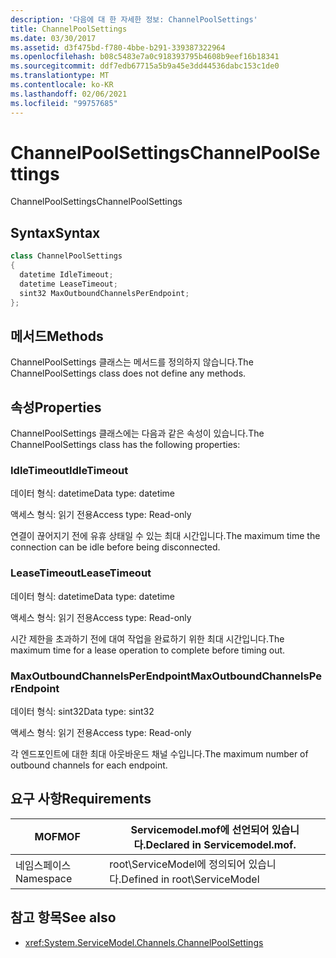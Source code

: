 ```yaml
---
description: '다음에 대 한 자세한 정보: ChannelPoolSettings'
title: ChannelPoolSettings
ms.date: 03/30/2017
ms.assetid: d3f475bd-f780-4bbe-b291-339387322964
ms.openlocfilehash: b08c5483e7a0c918393795b4608b9eef16b18341
ms.sourcegitcommit: ddf7edb67715a5b9a45e3dd44536dabc153c1de0
ms.translationtype: MT
ms.contentlocale: ko-KR
ms.lasthandoff: 02/06/2021
ms.locfileid: "99757685"
---
```

# <a name="channelpoolsettings"></a><span data-ttu-id="c7dcd-103">ChannelPoolSettings</span><span class="sxs-lookup"><span data-stu-id="c7dcd-103">ChannelPoolSettings</span></span>

<span data-ttu-id="c7dcd-104">ChannelPoolSettings</span><span class="sxs-lookup"><span data-stu-id="c7dcd-104">ChannelPoolSettings</span></span>  
  
## <a name="syntax"></a><span data-ttu-id="c7dcd-105">Syntax</span><span class="sxs-lookup"><span data-stu-id="c7dcd-105">Syntax</span></span>  
  
```csharp
class ChannelPoolSettings  
{  
  datetime IdleTimeout;  
  datetime LeaseTimeout;  
  sint32 MaxOutboundChannelsPerEndpoint;  
};  
```  
  
## <a name="methods"></a><span data-ttu-id="c7dcd-106">메서드</span><span class="sxs-lookup"><span data-stu-id="c7dcd-106">Methods</span></span>  

 <span data-ttu-id="c7dcd-107">ChannelPoolSettings 클래스는 메서드를 정의하지 않습니다.</span><span class="sxs-lookup"><span data-stu-id="c7dcd-107">The ChannelPoolSettings class does not define any methods.</span></span>  
  
## <a name="properties"></a><span data-ttu-id="c7dcd-108">속성</span><span class="sxs-lookup"><span data-stu-id="c7dcd-108">Properties</span></span>  

 <span data-ttu-id="c7dcd-109">ChannelPoolSettings 클래스에는 다음과 같은 속성이 있습니다.</span><span class="sxs-lookup"><span data-stu-id="c7dcd-109">The ChannelPoolSettings class has the following properties:</span></span>  
  
### <a name="idletimeout"></a><span data-ttu-id="c7dcd-110">IdleTimeout</span><span class="sxs-lookup"><span data-stu-id="c7dcd-110">IdleTimeout</span></span>  

 <span data-ttu-id="c7dcd-111">데이터 형식: datetime</span><span class="sxs-lookup"><span data-stu-id="c7dcd-111">Data type: datetime</span></span>  
  
 <span data-ttu-id="c7dcd-112">액세스 형식: 읽기 전용</span><span class="sxs-lookup"><span data-stu-id="c7dcd-112">Access type: Read-only</span></span>  
  
 <span data-ttu-id="c7dcd-113">연결이 끊어지기 전에 유휴 상태일 수 있는 최대 시간입니다.</span><span class="sxs-lookup"><span data-stu-id="c7dcd-113">The maximum time the connection can be idle before being disconnected.</span></span>  
  
### <a name="leasetimeout"></a><span data-ttu-id="c7dcd-114">LeaseTimeout</span><span class="sxs-lookup"><span data-stu-id="c7dcd-114">LeaseTimeout</span></span>  

 <span data-ttu-id="c7dcd-115">데이터 형식: datetime</span><span class="sxs-lookup"><span data-stu-id="c7dcd-115">Data type: datetime</span></span>  
  
 <span data-ttu-id="c7dcd-116">액세스 형식: 읽기 전용</span><span class="sxs-lookup"><span data-stu-id="c7dcd-116">Access type: Read-only</span></span>  
  
 <span data-ttu-id="c7dcd-117">시간 제한을 초과하기 전에 대여 작업을 완료하기 위한 최대 시간입니다.</span><span class="sxs-lookup"><span data-stu-id="c7dcd-117">The maximum time for a lease operation to complete before timing out.</span></span>  
  
### <a name="maxoutboundchannelsperendpoint"></a><span data-ttu-id="c7dcd-118">MaxOutboundChannelsPerEndpoint</span><span class="sxs-lookup"><span data-stu-id="c7dcd-118">MaxOutboundChannelsPerEndpoint</span></span>  

 <span data-ttu-id="c7dcd-119">데이터 형식: sint32</span><span class="sxs-lookup"><span data-stu-id="c7dcd-119">Data type: sint32</span></span>  
  
 <span data-ttu-id="c7dcd-120">액세스 형식: 읽기 전용</span><span class="sxs-lookup"><span data-stu-id="c7dcd-120">Access type: Read-only</span></span>  
  
 <span data-ttu-id="c7dcd-121">각 엔드포인트에 대한 최대 아웃바운드 채널 수입니다.</span><span class="sxs-lookup"><span data-stu-id="c7dcd-121">The maximum number of outbound channels for each endpoint.</span></span>  
  
## <a name="requirements"></a><span data-ttu-id="c7dcd-122">요구 사항</span><span class="sxs-lookup"><span data-stu-id="c7dcd-122">Requirements</span></span>  
  
|<span data-ttu-id="c7dcd-123">MOF</span><span class="sxs-lookup"><span data-stu-id="c7dcd-123">MOF</span></span>|<span data-ttu-id="c7dcd-124">Servicemodel.mof에 선언되어 있습니다.</span><span class="sxs-lookup"><span data-stu-id="c7dcd-124">Declared in Servicemodel.mof.</span></span>|  
|---------|-----------------------------------|  
|<span data-ttu-id="c7dcd-125">네임스페이스</span><span class="sxs-lookup"><span data-stu-id="c7dcd-125">Namespace</span></span>|<span data-ttu-id="c7dcd-126">root\ServiceModel에 정의되어 있습니다.</span><span class="sxs-lookup"><span data-stu-id="c7dcd-126">Defined in root\ServiceModel</span></span>|  
  
## <a name="see-also"></a><span data-ttu-id="c7dcd-127">참고 항목</span><span class="sxs-lookup"><span data-stu-id="c7dcd-127">See also</span></span>

- <xref:System.ServiceModel.Channels.ChannelPoolSettings>
